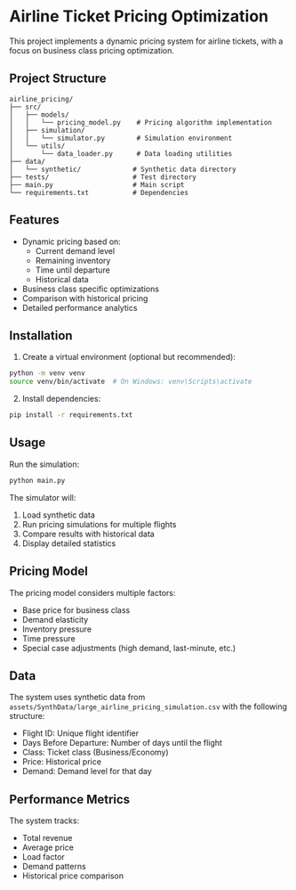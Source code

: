 # Airline Ticket Pricing Optimization

This project implements a dynamic pricing system for airline tickets, with a focus on business class pricing optimization.

## Project Structure

```
airline_pricing/
├── src/
│   ├── models/
│   │   └── pricing_model.py    # Pricing algorithm implementation
│   ├── simulation/
│   │   └── simulator.py        # Simulation environment
│   └── utils/
│       └── data_loader.py      # Data loading utilities
├── data/
│   └── synthetic/             # Synthetic data directory
├── tests/                     # Test directory
├── main.py                    # Main script
└── requirements.txt           # Dependencies
```

## Features

- Dynamic pricing based on:
  - Current demand level
  - Remaining inventory
  - Time until departure
  - Historical data
- Business class specific optimizations
- Comparison with historical pricing
- Detailed performance analytics

## Installation

1. Create a virtual environment (optional but recommended):
```bash
python -m venv venv
source venv/bin/activate  # On Windows: venv\Scripts\activate
```

2. Install dependencies:
```bash
pip install -r requirements.txt
```

## Usage

Run the simulation:
```bash
python main.py
```

The simulator will:
1. Load synthetic data
2. Run pricing simulations for multiple flights
3. Compare results with historical data
4. Display detailed statistics

## Pricing Model

The pricing model considers multiple factors:
- Base price for business class
- Demand elasticity
- Inventory pressure
- Time pressure
- Special case adjustments (high demand, last-minute, etc.)

## Data

The system uses synthetic data from `assets/SynthData/large_airline_pricing_simulation.csv` with the following structure:
- Flight ID: Unique flight identifier
- Days Before Departure: Number of days until the flight
- Class: Ticket class (Business/Economy)
- Price: Historical price
- Demand: Demand level for that day

## Performance Metrics

The system tracks:
- Total revenue
- Average price
- Load factor
- Demand patterns
- Historical price comparison
